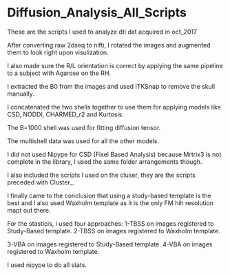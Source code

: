 # Diffusion_Analysis_All_Scripts
These are the scripts I used to analyze dti dat acquired in oct_2017

After converting raw 2dseq to nifti, I rotated the images and augmented them to look right upon visulization.

I also made sure the R/L orientation is correct by applying the same pipeline to a subject with Agarose on the RH.

I extracted the B0 from the images and used ITKSnap to remove the skull manually.

I concatenated the two shells together to use them for applying models like CSD, NODDI, CHARMED_r2 and Kurtosis.

The B=1000 shell was used for fitting diffusion tensor.

The multishell data was used for all the other models.

I did not used Nipype for CSD (Fixel Based Analysis) because Mrtrix3 is not complete in the library, I used the same folder arrangements though.

I also included the scripts I used on the cluser, they are the scripts preceded with Cluster_.

I finally came to the conclusion that using a study-based template is the best and I also used Waxholm template as it is the only FM hih resolution mapt out there.

For the stasticis, i used four approaches:
1-TBSS on images registered to Study-Based template.
2-TBSS on images registered to Waxholm template.

3-VBA on images registered to Study-Based template.
4-VBA on images registered to Waxholm template.

I used nipype to do all stats.

